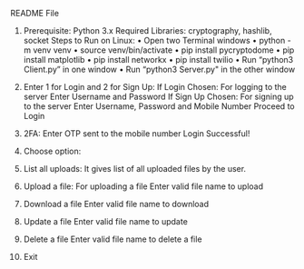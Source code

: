 README File
1.	Prerequisite:
Python 3.x
Required Libraries: cryptography, hashlib, socket
Steps to Run on Linux:
•	Open two Terminal windows 
•	python -m venv venv
•	source venv/bin/activate
•	pip install pycryptodome
•	pip install matplotlib
•	pip install networkx
•	pip install twilio
•	Run “python3 Client.py” in one window
•	Run “python3 Server.py" in the other window

3.	Enter 1 for Login and 2 for Sign Up:
If Login Chosen: For logging to the server
 	Enter Username and Password
          If Sign Up Chosen: For signing up to the server
 	Enter Username, Password and Mobile Number
	Proceed to Login

4.	2FA:
Enter OTP sent to the mobile number
Login Successful!

5.	Choose option:
1.	List all uploads: It gives list of all uploaded files by the user.
2.	Upload a file: For uploading a file
Enter valid file name to upload
3.	Download a file
 		Enter valid file name to download
4.	Update a file
Enter valid file name to update
5.	Delete a file
       		Enter valid file name to delete a file
6.	Exit

